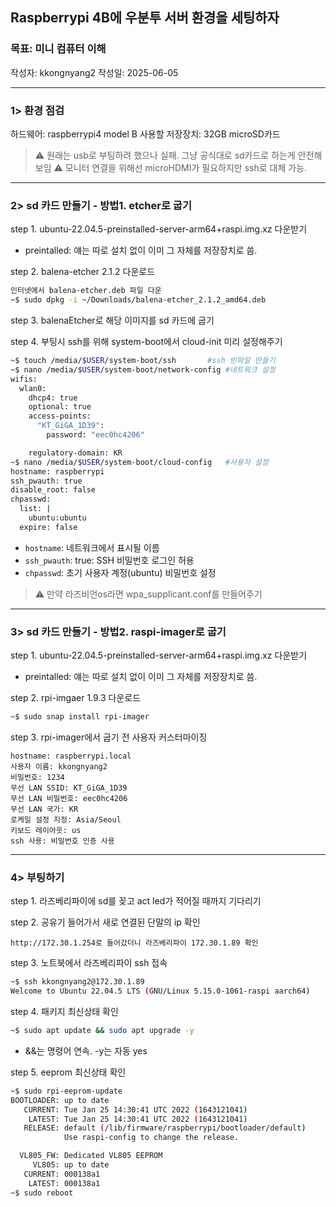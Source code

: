 ## Raspberrypi 4B에 우분투 서버 환경을 세팅하자

### 목표: 미니 컴퓨터 이해
작성자: kkongnyang2 작성일: 2025-06-05

---
### 1> 환경 점검

하드웨어: raspberrypi4 model B
사용할 저장장치: 32GB microSD카드

> ⚠️ 원래는 usb로 부팅하려 했으나 실패. 그냥 공식대로 sd카드로 하는게 안전해보임
> ⚠️ 모니터 연결을 위해선 microHDMI가 필요하지만 ssh로 대체 가능.

---
### 2> sd 카드 만들기 - 방법1. etcher로 굽기

step 1. ubuntu-22.04.5-preinstalled-server-arm64+raspi.img.xz 다운받기
* preintalled: 얘는 따로 설치 없이 이미 그 자체를 저장장치로 씀.

step 2. balena-etcher 2.1.2 다운로드
```bash
인터넷에서 balena-etcher.deb 파일 다운
~$ sudo dpkg -i ~/Downloads/balena-etcher_2.1.2_amd64.deb
```
step 3. balenaEtcher로 해당 이미지를 sd 카드에 굽기

step 4. 부팅시 ssh를 위해 system-boot에서 cloud-init 미리 설정해주기

```bash
~$ touch /media/$USER/system-boot/ssh       #ssh 빈파일 만들기
~$ nano /media/$USER/system-boot/network-config #네트워크 설정
wifis:
  wlan0:
    dhcp4: true
    optional: true
    access-points:
      "KT_GiGA_1D39":
        password: "eec0hc4206"

    regulatory-domain: KR
~$ nano /media/$USER/system-boot/cloud-config   #사용자 설정
hostname: raspberrypi
ssh_pwauth: true
disable_root: false
chpasswd:
  list: |
    ubuntu:ubuntu
  expire: false
```
* `hostname`: 네트워크에서 표시될 이름
* `ssh_pwauth`: true: SSH 비밀번호 로그인 허용
* `chpasswd`: 초기 사용자 계정(ubuntu) 비밀번호 설정

> ⚠️ 만약 라즈비언os라면 wpa_supplicant.conf를 만들어주기

---
### 3> sd 카드 만들기 - 방법2. raspi-imager로 굽기

step 1. ubuntu-22.04.5-preinstalled-server-arm64+raspi.img.xz 다운받기
* preintalled: 얘는 따로 설치 없이 이미 그 자체를 저장장치로 씀.

step 2. rpi-imgaer 1.9.3 다운로드
```bash
~$ sudo snap install rpi-imager
```
step 3. rpi-imager에서 굽기 전 사용자 커스터마이징
```
hostname: raspberrypi.local
사용자 이름: kkongnyang2
비밀번호: 1234
무선 LAN SSID: KT_GiGA_1D39
무선 LAN 비밀번호: eec0hc4206
무선 LAN 국가: KR
로케일 설정 지정: Asia/Seoul
키보드 레이아웃: us
ssh 사용: 비밀번호 인증 사용
```

---
### 4> 부팅하기

step 1. 라즈베리파이에 sd를 꽂고 act led가 적어질 때까지 기다리기

step 2. 공유기 들어가서 새로 연결된 단말의 ip 확인
```
http://172.30.1.254로 들어갔더니 라즈베리파이 172.30.1.89 확인
```

step 3. 노트북에서 라즈베리파이 ssh 접속
```bash
~$ ssh kkongnyang2@172.30.1.89
Welcome to Ubuntu 22.04.5 LTS (GNU/Linux 5.15.0-1061-raspi aarch64)
```

step 4. 패키지 최신상태 확인
```bash
~$ sudo apt update && sudo apt upgrade -y
```
* &&는 명령어 연속. -y는 자동 yes

step 5. eeprom 최신상태 확인
```bash
~$ sudo rpi-eeprom-update
BOOTLOADER: up to date
   CURRENT: Tue Jan 25 14:30:41 UTC 2022 (1643121041)
    LATEST: Tue Jan 25 14:30:41 UTC 2022 (1643121041)
   RELEASE: default (/lib/firmware/raspberrypi/bootloader/default)
            Use raspi-config to change the release.

  VL805_FW: Dedicated VL805 EEPROM
     VL805: up to date
   CURRENT: 000138a1
    LATEST: 000138a1
~$ sudo reboot
```
